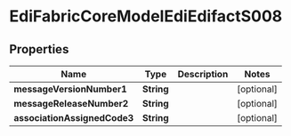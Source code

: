 
# EdiFabricCoreModelEdiEdifactS008

## Properties
Name | Type | Description | Notes
------------ | ------------- | ------------- | -------------
**messageVersionNumber1** | **String** |  |  [optional]
**messageReleaseNumber2** | **String** |  |  [optional]
**associationAssignedCode3** | **String** |  |  [optional]



